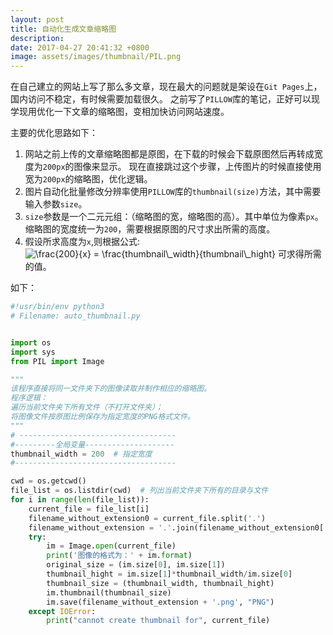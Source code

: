 ```yaml
---
layout: post
title: 自动化生成文章缩略图
description:
date: 2017-04-27 20:41:32 +0800
image: assets/images/thumbnail/PIL.png
---
```



在自己建立的网站上写了那么多文章，现在最大的问题就是架设在`Git Pages`上，国内访问不稳定，有时候需要加载很久。
之前写了`PILLOW`库的笔记，正好可以现学现用优化一下文章的缩略图，变相加快访问网站速度。

主要的优化思路如下：
1. 网站之前上传的文章缩略图都是原图，在下载的时候会下载原图然后再转成宽度为`200px`的图像来显示。
现在直接跳过这个步骤，上传图片的时候直接使用宽为`200px`的缩略图，优化逻辑。
2. 图片自动化批量修改分辨率使用`PILLOW`库的`thumbnail(size)`方法，其中需要输入参数`size`。
3. `size`参数是一个二元元组：（缩略图的宽，缩略图的高）。其中单位为像素`px`。
缩略图的宽度统一为`200`，需要根据原图的尺寸求出所需的高度。
4. 假设所求高度为`x`,则根据公式:<img src="http://latex.codecogs.com/gif.latex?\bg_white&space;\frac{200}{x}&space;=&space;\frac{thumbnail\_width}{thumbnail\_hight}" title="\frac{200}{x} = \frac{thumbnail\_width}{thumbnail\_hight}" /> 可求得所需的值。

如下：
```python
#!usr/bin/env python3
# Filename: auto_thumbnail.py


import os
import sys
from PIL import Image

"""
该程序直接将同一文件夹下的图像读取并制作相应的缩略图。
程序逻辑：
遍历当前文件夹下所有文件（不打开文件夹）；
将图像文件按原图比例保存为指定宽度的PNG格式文件。
"""
# -----------------------------------
#---------全局变量--------------------
thumbnail_width = 200  # 指定宽度
#------------------------------------

cwd = os.getcwd()
file_list = os.listdir(cwd)  # 列出当前文件夹下所有的目录与文件
for i in range(len(file_list)):
    current_file = file_list[i]
    filename_without_extension0 = current_file.split('.')
    filename_without_extension = '.'.join(filename_without_extension0[:-1])
    try:
        im = Image.open(current_file)
        print('图像的格式为：' + im.format)
        original_size = (im.size[0], im.size[1])
        thumbnail_hight = im.size[1]*thumbnail_width/im.size[0]
        thumbnail_size = (thumbnail_width, thumbnail_hight)
        im.thumbnail(thumbnail_size)
        im.save(filename_without_extension + '.png', "PNG")
    except IOError:
        print("cannot create thumbnail for", current_file)
```
